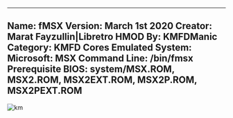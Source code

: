 -----------------------
Name: fMSX
Version: March 1st 2020
Creator: Marat Fayzullin|Libretro
HMOD By: KMFDManic
Category: KMFD Cores
Emulated System: Microsoft: MSX
Command Line: /bin/fmsx
Prerequisite BIOS: system/MSX.ROM, MSX2.ROM, MSX2EXT.ROM, MSX2P.ROM, MSX2PEXT.ROM
-----------------------
![km](https://i.imgur.com/ifVccJL.png)
